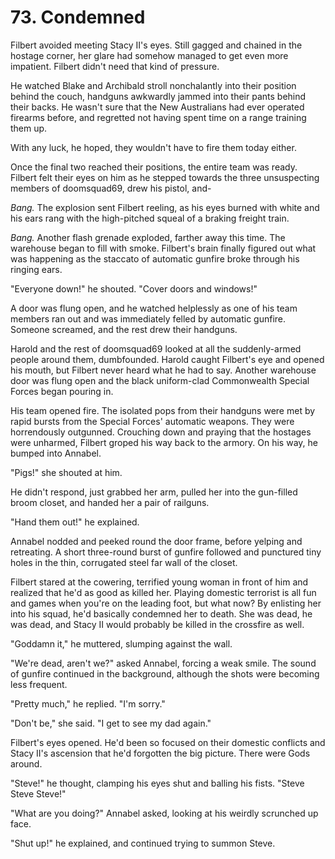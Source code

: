 # 73. Condemned

Filbert avoided meeting Stacy II's eyes. Still gagged and chained in the hostage corner, her glare had somehow managed to get even more impatient. Filbert didn't need that kind of pressure.

He watched Blake and Archibald stroll nonchalantly into their position behind the couch, handguns awkwardly jammed into their pants behind their backs. He wasn't sure that the New Australians had ever operated firearms before, and regretted not having spent time on a range training them up.

With any luck, he hoped, they wouldn't have to fire them today either.

Once the final two reached their positions, the entire team was ready. Filbert felt their eyes on him as he stepped towards the three unsuspecting members of doomsquad69, drew his pistol, and-

_Bang._ The explosion sent Filbert reeling, as his eyes burned with white and his ears rang with the high-pitched squeal of a braking freight train.

_Bang._ Another flash grenade exploded, farther away this time. The warehouse began to fill with smoke. Filbert's brain finally figured out what was happening as the staccato of automatic gunfire broke through his ringing ears.

"Everyone down!" he shouted. "Cover doors and windows!"

A door was flung open, and he watched helplessly as one of his team members ran out and was immediately felled by automatic gunfire. Someone screamed, and the rest drew their handguns.

Harold and the rest of doomsquad69 looked at all the suddenly-armed people around them, dumbfounded. Harold caught Filbert's eye and opened his mouth, but Filbert never heard what he had to say. Another warehouse door was flung open and the black uniform-clad Commonwealth Special Forces began pouring in.

His team opened fire. The isolated pops from their handguns were met by rapid bursts from the Special Forces' automatic weapons. They were horrendously outgunned. Crouching down and praying that the hostages were unharmed, Filbert groped his way back to the armory. On his way, he bumped into Annabel.

"Pigs!" she shouted at him.

He didn't respond, just grabbed her arm, pulled her into the gun-filled broom closet, and handed her a pair of railguns.

"Hand them out!" he explained.

Annabel nodded and peeked round the door frame, before yelping and retreating. A short three-round burst of gunfire followed and punctured tiny holes in the thin, corrugated steel far wall of the closet.

Filbert stared at the cowering, terrified young woman in front of him and realized that he'd as good as killed her. Playing domestic terrorist is all fun and games when you're on the leading foot, but what now? By enlisting her into his squad, he'd basically condemned her to death. She was dead, he was dead, and Stacy II would probably be killed in the crossfire as well.

"Goddamn it," he muttered, slumping against the wall.

"We're dead, aren't we?" asked Annabel, forcing a weak smile. The sound of gunfire continued in the background, although the shots were becoming less frequent.

"Pretty much," he replied. "I'm sorry."

"Don't be," she said. "I get to see my dad again."

Filbert's eyes opened. He'd been so focused on their domestic conflicts and Stacy II's ascension that he'd forgotten the big picture. There were Gods around.

"Steve!" he thought, clamping his eyes shut and balling his fists. "Steve Steve Steve!"

"What are you doing?" Annabel asked, looking at his weirdly scrunched up face.

"Shut up!" he explained, and continued trying to summon Steve.
